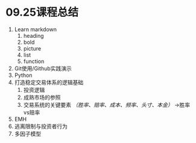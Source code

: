 # 09.25课程总结

1. Learn markdown
   1. heading
   2. bold
   3. picture
   4. list
   5. function
2. Git使用/Github实践演示
3. Python
4. 打造稳定交易体系的逻辑基础
   1. 投资逻辑
   2. 成熟市场的参照
   3. 交易系统的关键要素 *（胜率、赔率、成本、频率、头寸、本金）*
      ->胜率vs赔率
5. EMH
6. 逃离限制与投资者行为
7. 多因子模型
   
